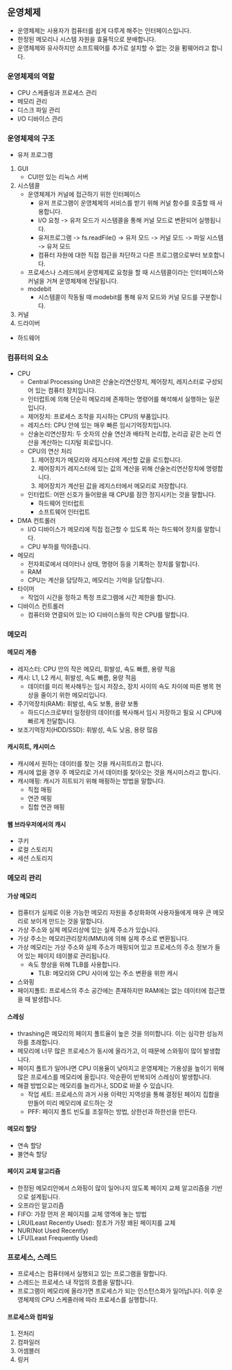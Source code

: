 ## 운영체제
- 운영체제는 사용자가 컴퓨터를 쉽게 다루게 해주는 인터페이스입니다.
- 한정된 메모리나 시스템 자원을 효율적으로 분배합니다.
- 운영체제와 유사하지만 소프트웨어를 추가로 설치할 수 없는 것을 펌웨어라고 합니다.

### 운영체제의 역할
- CPU 스케줄링과 프로세스 관리
- 메모리 관리
- 디스크 파일 관리
- I/O 디바이스 관리

### 운영체제의 구조
- 유저 프로그램
1. GUI
   - CUI만 있는 리눅스 서버
2. 시스템콜
   - 운영체제가 커널에 접근하기 위한 인터페이스
     - 유저 프로그램이 운영체제의 서비스를 받기 위해 커널 함수를 호출할 때 사용합니다. 
     - I/O 요청 -> 유저 모드가 시스템콜을 통해 커널 모드로 변환되어 실행됩니다.
     - 유저프로그램 -> fs.readFile() -> 유저 모드 -> 커널 모드 -> 파일 시스템 -> 유저 모드
     - 컴퓨터 자원에 대한 직접 접근을 차단하고 다른 프로그램으로부터 보호합니다.
   - 프로세스나 스레드에서 운영체제로 요청을 할 때 시스템콜이라는 인터페이스와 커널을 거쳐 운영체제에 전달됩니다.
   - modebit
     - 시스템콜이 작동될 때 modebit를 통해 유저 모드와 커널 모드를 구분합니다.
3. 커널
4. 드라이버
- 하드웨어

### 컴퓨터의 요소
- CPU
  - Central Processing Unit은 산술논리연산장치, 제어장치, 레지스터로 구성되어 있는 컴퓨터 장치입니다.
  - 인터럽트에 의해 단순히 메모리에 존재하는 명령어를 해석해서 실행하는 일꾼입니다.
  - 제어장치: 프로세스 조작을 지시하는 CPU의 부품입니다.
  - 레지스터: CPU 안에 있는 매우 빠른 임시기억장치입니다.
  - 산술논리연산장치: 두 숫자의 산술 연산과 배타적 논리합, 논리곱 같은 논리 연산을 계산하는 디지털 회로입니다.
  - CPU의 연산 처리
    1. 제어장치가 메모리와 레지스터에 계산할 값을 로드합니다.
    2. 제어장치가 레지스터에 있는 값의 계산을 위해 산술논리연산장치에 명령합니다.
    3. 제어장치가 계산된 값을 레지스터에서 메모리로 저장합니다.
  - 인터럽트: 어떤 신호가 들어왔을 때 CPU를 잠깐 정지시키는 것을 말합니다.
    - 하드웨어 인터럽트
    - 소프트웨어 인터럽트
- DMA 컨트롤러
  - I/O 디바이스가 메모리에 직접 접근할 수 있도록 하는 하드웨어 장치를 말합니다.
  - CPU 부하를 막아줍니다.
- 메모리
  - 전자회로에서 데이터나 상태, 명령어 등을 기록하는 장치를 말합니다.
  - RAM
  - CPU는 계산을 담당하고, 메모리는 기억을 담당합니다.
- 타이머
  - 작업이 시간을 정하고 특정 프로그램에 시간 제한을 합니다.
- 디바이스 컨트롤러
  - 컴퓨터와 연결되어 있는 IO 디바이스들의 작은 CPU를 말합니다.
  
### 메모리
#### 메모리 게층
- 레지스터: CPU 안의 작은 메모리, 휘발성, 속도 빠름, 용량 적음
- 캐시: L1, L2 캐시, 휘발성, 속도 빠름, 용량 적음
  - 데이터를 미리 복사해두는 임시 저장소, 장치 사이의 속도 차이에 따른 병목 현상을 줄이기 위한 메모리입니다.
- 주기억장치(RAM): 휘발성, 속도 보통, 용량 보통
  - 하드디스크로부터 일정량의 데이터를 복사해서 임시 저장하고 필요 시 CPU에 빠르게 전달합니다.
- 보조기억장치(HDD/SSD): 휘발성, 속도 낮음, 용량 많음

#### 캐시히트, 캐시미스
- 캐시에서 원하는 데이터를 찾는 것을 캐시히트라고 합니다.
- 캐시에 없을 경우 주 메모리로 가서 데이터를 찾아오는 것을 캐시미스라고 합니다.
- 캐시매핑: 캐시가 히트되기 위해 매핑하는 방법을 말합니다.
  - 직접 매핑
  - 연관 매핑
  - 집합 연관 매핑

#### 웹 브라우저에서의 캐시
- 쿠키
- 로컬 스토리지
- 세션 스토리지


### 메모리 관리
#### 가상 메모리
- 컴퓨터가 실제로 이용 가능한 메모리 자원을 추상화화여 사용자들에게 매우 큰 메모리로 보이게 만드는 것을 말합니다.
- 가상 주소와 실제 메모리상에 있는 실제 주소가 있습니다.
- 가상 주소는 메모리관리장치(MMU)에 의해 실제 주소로 변환됩니다.
- 가상 메모리는 가상 주소와 실제 주소가 매핑되어 있고 프로세스의 주소 정보가 들어 있는 페이지 테이블로 관리됩니다.
  - 속도 향상을 위해 TLB를 사용합니다.
    - TLB: 메모리와 CPU 사이에 있는 주소 변환을 위한 캐시
- 스와핑
- 페이지폴트: 프로세스의 주소 공간에는 존재하지만 RAM에는 없는 데이터에 접근했을 때 발생합니다.

#### 스레싱
- thrashing은 메모리의 페이지 폴트율이 높은 것을 의미합니다. 이는 심각한 성능저하를 초래합니다.
- 메모리에 너무 많은 프로세스가 동시에 올라가고, 이 때문에 스와핑이 많이 발생합니다.
- 페이지 폴트가 일어나면 CPU 이용율이 낮아지고 운영체제는 가용성을 높이기 위해 많은 프로세스를 메모리에 올립니다. 악순환이 반복되어 스레싱이 발생합니다.
- 해결 방법으로는 메모리를 늘리거나, SDD로 바꿀 수 있습니다.
  - 작업 세트: 프로세스의 과거 사용 이력인 지역성을 통해 결정된 페이지 집합을 만들어 미리 메모리에 로드하는 것
  - PFF: 페이지 폴트 빈도를 조절하는 방법, 상한선과 하한선을 만든다.

#### 메모리 할당
- 연속 할당
- 불연속 할당

#### 페이지 교체 알고리즘
- 한정된 메모리안에서 스와핑이 많이 일어나지 않도록 페이지 교체 알고리즘을 기반으로 설계됩니다.
- 오프라인 알고리즘
- FIFO: 가장 먼저 온 페이지를 교체 영역에 놓는 방법
- LRU(Least Recently Used): 참조가 가장 왜된 페이지를 교체
- NUR(Not Used Recently)
- LFU(Least Frequently Used)

### 프로세스, 스레드
- 프로세스는 컴퓨터에서 실행되고 있는 프로그램을 말합니다.
- 스레드는 프로세스 내 작업의 흐름을 말합니다.
- 프로그램이 메모리에 올라가면 프로세스가 되는 인스턴스화가 일어납니다. 이후 운영체제의 CPU 스케줄러에 따라 프로세스를 실행합니다.

#### 프로세스와 컴파일
1. 전처리
2. 컴파일러
3. 어셈블러
4. 링커